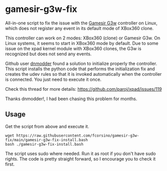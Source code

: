 # gamesir-g3w-fix

All-in-one script to fix the issue with the [Gamesir G3w](https://www.gamesir.hk/pages/g3w-tutorial) controller on Linux, which does not register any event in its default mode of XBox360 clone.

This controller can work on 2 modes: XBox360 (clone) or Gamesir G3w. On Linux systems, it seems to start in XBox360 mode by default. Due to some issue on the xpad kernel module with XBox360 clones, the G3w is recognized but does not send any events.

Github user [dnmodder](https://github.com/dnmodder) found a solution to initialize properly the controller.
This script installs the python code that performs the initialization fix and creates the udev rules so that it is invoked automatically when the controller is connected. You just need to execute it once.

Check this thread for more details: https://github.com/paroj/xpad/issues/119

Thanks dnmodder!, I had been chasing this problem for months.

## Usage
Get the script from above and execute it. 
```
wget https://raw.githubusercontent.com/fcorsino/gamesir-g3w-fix/main/gamesir-g3w-fix-install.bash
bash ./gamesir-g3w-fix-install.bash
```

The script uses sudo where needed. Run it as root if you don't have sudo rights. The code is pretty straight forward, so I encourage you to check it first.
